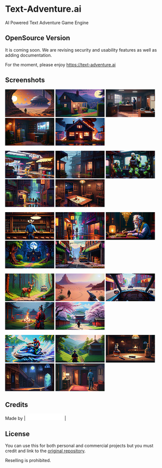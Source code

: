 # Text-Adventure.ai

AI Powered Text Adventure Game Engine

## OpenSource Version

It is coming soon. 
We are revising security and usability features as well as adding documentation.

For the moment, please enjoy https://text-adventure.ai

## Screenshots

<p float="left">
  <img src=public/Screenshots/AIdventure_36.png width=160>
  <img src=public/Screenshots/AIdventure_1.png width=160>
  <img src=public/Screenshots/AIdventure_24.png width=160>
  <img src=public/Screenshots/AIdventure_2.png width=160>
  <img src=public/Screenshots/AIdventure_11.png width=160>
</p>
<p float="left">
  <img src=public/Screenshots/AIdventure_13.png width=160>
  <img src=public/Screenshots/AIdventure_45.png width=160>
  <img src=public/Screenshots/AIdventure_40.png width=160>
  <img src=public/Screenshots/AIdventure_43.png width=160>
  <img src=public/Screenshots/AIdventure_8.png width=160>
</p>
<p float="left">
  <img src=public/Screenshots/AIdventure_22.png width=160>
  <img src=public/Screenshots/AIdventure_41.png width=160>
  <img src=public/Screenshots/AIdventure_15.png width=160>
  <img src=public/Screenshots/AIdventure_10.png width=160>
  <img src=public/Screenshots/AIdventure_20.png width=160>
</p>
<p float="left">
  <img src=public/Screenshots/AIdventure_21.png width=160>
  <img src=public/Screenshots/AIdventure_34.png width=160>
  <img src=public/Screenshots/AIdventure_23.png width=160>
  <img src=public/Screenshots/AIdventure_29.png width=160>
  <img src=public/Screenshots/AIdventure_30.png width=160>
<p float="left">
  <img src=public/Screenshots/AIdventure_14.png width=160>
  <img src=public/Screenshots/AIdventure_32.png width=160>
  <img src=public/Screenshots/AIdventure_35.png width=160>
  <img src=public/Screenshots/AIdventure_38.png width=160>
  <img src=public/Screenshots/AIdventure_27.png width=160>
</p>

## Credits

Made by | <a href="https://knowmad.online"><img src=public/knowmad_white.png width=120></a> |

## License

You can use this for both personal and commercial projects but you must credit and link to the [original repository](https://github.com/knowmad-online/text-adventure.ai).

Reselling is prohibited.
